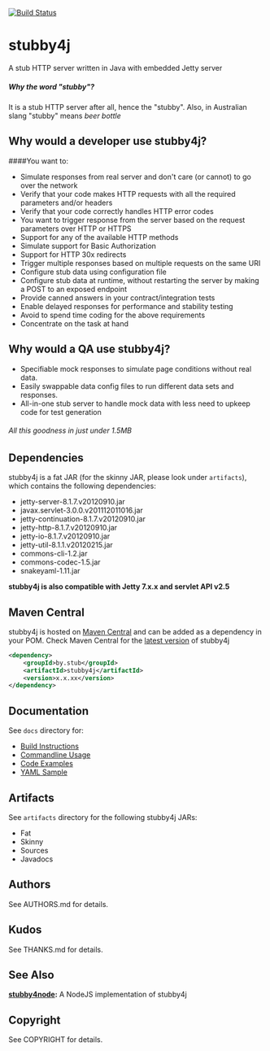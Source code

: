 [![Build Status](https://secure.travis-ci.org/azagniotov/stubby4j.png?branch=master)](http://travis-ci.org/azagniotov/stubby4j)

# stubby4j

A stub HTTP server written in Java with embedded Jetty server	
##### Why the word "stubby"?
It is a stub HTTP server after all, hence the "stubby". Also, in Australian slang "stubby" means _beer bottle_

## Why would a developer use stubby4j?
####You want to:
* Simulate responses from real server and don't care (or cannot) to go over the network
* Verify that your code makes HTTP requests with all the required parameters and/or headers
* Verify that your code correctly handles HTTP error codes
* You want to trigger response from the server based on the request parameters over HTTP or HTTPS
* Support for any of the available HTTP methods
* Simulate support for Basic Authorization
* Support for HTTP 30x redirects
* Trigger multiple responses based on multiple requests on the same URI
* Configure stub data using configuration file
* Configure stub data at runtime, without restarting the server by making a POST to an exposed endpoint
* Provide canned answers in your contract/integration tests
* Enable delayed responses for performance and stability testing
* Avoid to spend time coding for the above requirements
* Concentrate on the task at hand



## Why would a QA use stubby4j?
* Specifiable mock responses to simulate page conditions without real data.
* Easily swappable data config files to run different data sets and responses.
* All-in-one stub server to handle mock data with less need to upkeep code for test generation

###### All this goodness in just under 1.5MB

## Dependencies
stubby4j is a fat JAR (for the skinny JAR, please look under `artifacts`), which contains the following dependencies:

* jetty-server-8.1.7.v20120910.jar
* javax.servlet-3.0.0.v201112011016.jar
* jetty-continuation-8.1.7.v20120910.jar
* jetty-http-8.1.7.v20120910.jar
* jetty-io-8.1.7.v20120910.jar
* jetty-util-8.1.1.v20120215.jar
* commons-cli-1.2.jar
* commons-codec-1.5.jar
* snakeyaml-1.11.jar

**stubby4j is also compatible with Jetty 7.x.x and servlet API v2.5**


## Maven Central
stubby4j is hosted on [Maven Central](http://search.maven.org) and can be added as a dependency in your POM.
Check Maven Central for the [latest version](http://search.maven.org/#search|ga|1|stubby4j) of stubby4j

```xml
<dependency>
    <groupId>by.stub</groupId>
    <artifactId>stubby4j</artifactId>
    <version>x.x.xx</version>
</dependency>
```

## Documentation
See `docs` directory for:

* [Build Instructions](https://github.com/azagniotov/stubby4j/blob/master/docs/BUILDING.md)
* [Commandline Usage](https://github.com/azagniotov/stubby4j/blob/master/docs/COMMAND-LINE-USAGE.md)
* [Code Examples](https://github.com/azagniotov/stubby4j/blob/master/docs/CODE-EXAMPLES.md)
* [YAML Sample](https://github.com/azagniotov/stubby4j/blob/master/docs/YAML.md)


## Artifacts
See `artifacts` directory for the following stubby4j JARs:
* Fat
* Skinny
* Sources
* Javadocs


## Authors
See AUTHORS.md for details.


## Kudos
See THANKS.md for details.


## See Also
**[stubby4node](https://github.com/Afmrak/stubby4node):** A NodeJS implementation of stubby4j


## Copyright
See COPYRIGHT for details.